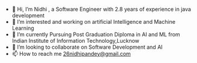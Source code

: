 - 👋 Hi, I’m Nidhi , a Software Engineer with 2.8 years of experience in java development
- 👀 I’m interested and working on artificial Intelligence and Machine Learning
- 🌱 I’m currently Pursuing Post Graduation Diploma in AI and ML from Indian Institute of Information Technology,Lucknow 
- 💞️ I’m looking to collaborate on Software Development and AI
- 📫 How to reach me 26nidhipandey@gmail.com

<!---
nidhipandey26/nidhipandey26 is a ✨ special ✨ repository because its `README.md` (this file) appears on your GitHub profile.
You can click the Preview link to take a look at your changes.
--->
